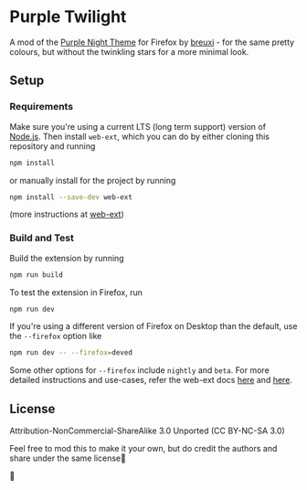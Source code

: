 # Purple Twilight
A mod of the [Purple Night Theme](https://addons.mozilla.org/en-US/firefox/addon/purple-night-theme/) for Firefox by [breuxi](https://addons.mozilla.org/en-US/firefox/user/16198217/) - for the same pretty colours, but without the twinkling stars for a more minimal look.

## Setup

### Requirements
Make sure you're using a current LTS (long term support) version of [Node.js](https://nodejs.org/en/). Then install `web-ext`, which you can do by either cloning this repository and running

```sh
npm install
```
or manually install for the project by running
```sh
npm install --save-dev web-ext
```
(more instructions at [web-ext](https://github.com/mozilla/web-ext))

### Build and Test
Build the extension by running 
```sh
npm run build
```

To test the extension in Firefox, run
```sh
npm run dev
```
If you're using a different version of Firefox on Desktop than the default, use the `--firefox` option like 
```sh
npm run dev -- --firefox=deved
```
Some other options for `--firefox` include `nightly` and `beta`. For more detailed instructions and use-cases, refer the web-ext docs [here](https://extensionworkshop.com/documentation/develop/getting-started-with-web-ext/#using-web-ext-section) and [here](https://extensionworkshop.com/documentation/develop/web-ext-command-reference/#web-ext-run).

## License
Attribution-NonCommercial-ShareAlike 3.0 Unported (CC BY-NC-SA 3.0)

Feel free to mod this to make it your own, but do credit the authors and share under the same license🤝

💜

